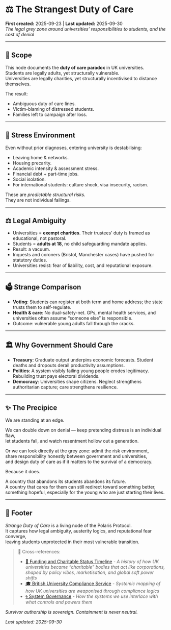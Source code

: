 # ⚖️ The Strangest Duty of Care  
**First created:** 2025-09-23 | **Last updated:** 2025-09-30  
*The legal grey zone around universities’ responsibilities to students, and the cost of denial*  

---

## 🌱 Scope  

This node documents the **duty of care paradox** in UK universities.  
Students are legally adults, yet structurally vulnerable.  
Universities are legally charities, yet structurally incentivised to distance themselves.  

The result:  
- Ambiguous duty of care lines.  
- Victim-blaming of distressed students.  
- Families left to campaign after loss.  

---

## 🧠 Stress Environment  

Even without prior diagnoses, entering university is destabilising:  
- Leaving home & networks.  
- Housing precarity.  
- Academic intensity & assessment stress.  
- Financial debt + part-time jobs.  
- Social isolation.  
- For international students: culture shock, visa insecurity, racism.  

These are *predictable structural risks*.  
They are not individual failings.  

---

## ⚖️ Legal Ambiguity  

- Universities = **exempt charities**. Their trustees’ duty is framed as educational, not pastoral.  
- Students = **adults at 18**, no child safeguarding mandate applies.  
- Result: a vacuum.  
- Inquests and coroners (Bristol, Manchester cases) have pushed for statutory duties.  
- Universities resist: fear of liability, cost, and reputational exposure.  

---

## 🗳️ Strange Comparison  

- **Voting**: Students can register at both term and home address; the state trusts them to self-regulate.  
- **Health & care**: No dual-safety-net. GPs, mental health services, and universities often assume “someone else” is responsible.  
- Outcome: vulnerable young adults fall through the cracks.  

---

## 🏛 Why Government Should Care  

- **Treasury**: Graduate output underpins economic forecasts. Student deaths and dropouts derail productivity assumptions.  
- **Politics**: A system visibly failing young people erodes legitimacy. Rebuilding trust pays electoral dividends.  
- **Democracy**: Universities shape citizens. Neglect strengthens authoritarian capture; care strengthens resilience.  

---

## ✨ The Precipice  

We are standing at an edge.  

We can double down on denial — keep pretending distress is an individual flaw,  
let students fall, and watch resentment hollow out a generation.  

Or we can look directly at the grey zone: admit the risk environment,  
share responsibility honestly between government and universities,  
and design duty of care as if it matters to the survival of a democracy.  

Because it does.  

A country that abandons its students abandons its future.  
A country that cares for them can still redirect toward something better,  
something hopeful, especially for the young who are just starting their lives.  

---

## 🏮 Footer  

*Strange Duty of Care* is a living node of the Polaris Protocol.  
It captures how legal ambiguity, austerity logics, and reputational fear converge,  
leaving students unprotected in their most vulnerable transition.  

> 📡 Cross-references:  
> - [📜 Funding and Charitable Status Timeline](./📜_funding_and_charitable_status_timeline.md) - *A history of how UK universities became “charitable” bodies that act like corporations, shaped by policy vibes, marketisation, and global soft power shifts*  
> - [🎓 British University Compliance Service](./) - *Systemic mapping of how UK universities are weaponised through compliance logics*  
> - [🌀 System Governance](../🌀_System_Governance/) - *How the systems we use interlace with what controls and powers them*  

*Survivor authorship is sovereign. Containment is never neutral.*  

_Last updated: 2025-09-30_  
